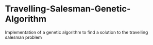 # Travelling-Salesman-Genetic-Algorithm
Implementation of a genetic algorithm to find a solution to the travelling salesman problem
